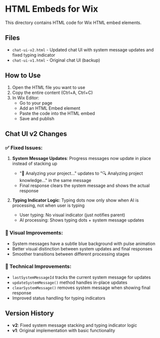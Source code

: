 # HTML Embeds for Wix

This directory contains HTML code for Wix HTML embed elements.

## Files

- `chat-ui-v2.html` - Updated chat UI with system message updates and fixed typing indicator
- `chat-ui-v1.html` - Original chat UI (backup)

## How to Use

1. Open the HTML file you want to use
2. Copy the entire content (Ctrl+A, Ctrl+C)
3. In Wix Editor:
   - Go to your page
   - Add an HTML Embed element
   - Paste the code into the HTML embed
   - Save and publish

## Chat UI v2 Changes

### ✅ Fixed Issues:

1. **System Message Updates**: Progress messages now update in place instead of stacking up
   - "🤔 Analyzing your project..." updates to "🔍 Analyzing project knowledge..." in the same message
   - Final response clears the system message and shows the actual response

2. **Typing Indicator Logic**: Typing dots now only show when AI is processing, not when user is typing
   - User typing: No visual indicator (just notifies parent)
   - AI processing: Shows typing dots + system message updates

### 🎨 Visual Improvements:

- System messages have a subtle blue background with pulse animation
- Better visual distinction between system updates and final responses
- Smoother transitions between different processing stages

### 🔧 Technical Improvements:

- `lastSystemMessageId` tracks the current system message for updates
- `updateSystemMessage()` method handles in-place updates
- `clearSystemMessage()` removes system message when showing final response
- Improved status handling for typing indicators

## Version History

- **v2**: Fixed system message stacking and typing indicator logic
- **v1**: Original implementation with basic functionality
